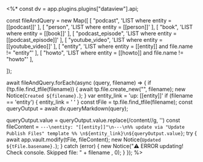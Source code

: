 
<%*
const dv = app.plugins.plugins["dataview"].api;

const fileAndQuery = new Map([
  [
    "podcast",
    'LIST where entity = [[podcast]]'
  ],
  [
    "person",
    'LIST where entity = [[person]]'
  ],
  [
    "book",
    'LIST where entity = [[book]]'
  ],
  [
    "podcast_episode",
    'LIST where entity = [[podcast_episode]]'
  ],
  [
    "youtube_video",
    'LIST where entity = [[youtube_video]]'
  ],
  [
    "entity",
    'LIST where entity = [[entity]] and file.name != "entity"'
  ],
  [
    "howto",
    'LIST where entity = [[howto]] and file.name != "howto"'
  ],

]);

await fileAndQuery.forEach(async (query, filename) => {
  if (!tp.file.find_tfile(filename)) {
    await tp.file.create_new("", filename);
    new Notice(`Created ${filename}.`);
  }
  var entity_link = 'up: [[entity]]'
  if (filename == 'entity') {
    entity_link = ' '
  }
  const tFile = tp.file.find_tfile(filename);
  const queryOutput = await dv.queryMarkdown(query);

  queryOutput.value = queryOutput.value.replace(/content\//g, '')
  const fileContent = `---\nentity: "[[entity]]"\n---\n%% update via "Update Publish Files" template %% \n${entity_link}\n${queryOutput.value}`;
  try {
    await app.vault.modify(tFile, fileContent);
    new Notice(`Updated ${tFile.basename}.`);
  } catch (error) {
    new Notice("⚠️ ERROR updating! Check console. Skipped file: " + filename , 0);
  }
});
%>


























































































































































































































































































































































































































































































































































































































































































































































































































































































































































































































































